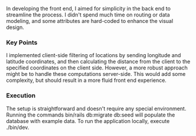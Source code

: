 In developing the front end, I aimed for simplicity in the back end to streamline the process. I didn't spend much time on routing or data modeling, and some attributes are hard-coded to enhance the visual design.

### Key Points

I implemented client-side filtering of locations by sending longitude and latitude coordinates, and then calculating the distance from the client to the specified coordinates on the client side. However, a more robust approach might be to handle these computations server-side. This would add some complexity, but should result in a more fluid front end experience.

### Execution

The setup is straightforward and doesn't require any special environment. Running the commands bin/rails db:migrate db:seed will populate the database with example data. To run the application locally, execute ./bin/dev.
